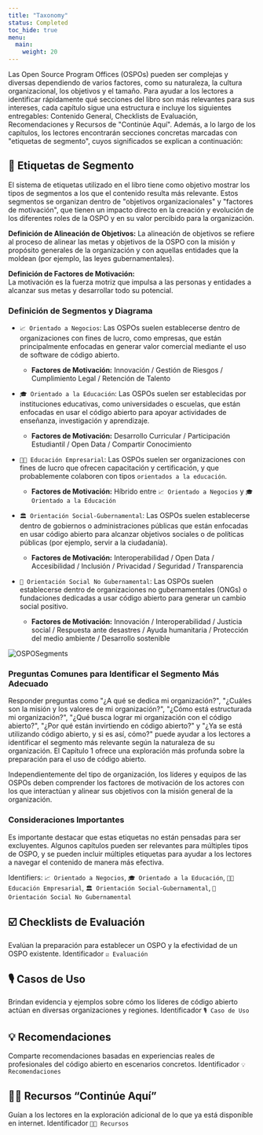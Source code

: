 ```yaml
---
title: "Taxonomy"
status: Completed
toc_hide: true
menu:
  main:
    weight: 20
---
```


Las Open Source Program Offices (OSPOs) pueden ser complejas y diversas dependiendo de varios factores, como su naturaleza, la cultura organizacional, los objetivos y el tamaño. Para ayudar a los lectores a identificar rápidamente qué secciones del libro son más relevantes para sus intereses, cada capítulo sigue una estructura e incluye los siguientes entregables: Contenido General, Checklists de Evaluación, Recomendaciones y Recursos de "Continúe Aquí". Además, a lo largo de los capítulos, los lectores encontrarán secciones concretas marcadas con "etiquetas de segmento", cuyos significados se explican a continuación:

## 🔖 Etiquetas de Segmento

El sistema de etiquetas utilizado en el libro tiene como objetivo mostrar los tipos de segmentos a los que el contenido resulta más relevante. Estos segmentos se organizan dentro de "objetivos organizacionales" y "factores de motivación", que tienen un impacto directo en la creación y evolución de los diferentes roles de la OSPO y en su valor percibido para la organización.

**Definición de Alineación de Objetivos:**
La alineación de objetivos se refiere al proceso de alinear las metas y objetivos de la OSPO con la misión y propósito generales de la organización y con aquellas entidades que la moldean (por ejemplo, las leyes gubernamentales).

**Definición de Factores de Motivación:**  
La motivación es la fuerza motriz que impulsa a las personas y entidades a alcanzar sus metas y desarrollar todo su potencial.

### Definición de Segmentos y Diagrama

* `📈 Orientado a Negocios`: Las OSPOs suelen establecerse dentro de organizaciones con fines de lucro, como empresas, que están principalmente enfocadas en generar valor comercial mediante el uso de software de código abierto.

  * **Factores de Motivación:** Innovación / Gestión de Riesgos / Cumplimiento Legal / Retención de Talento


* `🎓 Orientado a la Educación`: Las OSPOs suelen ser establecidas por instituciones educativas, como universidades o escuelas, que están enfocadas en usar el código abierto para apoyar actividades de enseñanza, investigación y aprendizaje.

  * **Factores de Motivación:** Desarrollo Curricular / Participación Estudiantil / Open Data / Compartir Conocimiento


* `👩‍🏫 Educación Empresarial`: Las OSPOs suelen ser organizaciones con fines de lucro que ofrecen capacitación y certificación, y que probablemente colaboren con tipos `orientados a la educación`.

  * **Factores de Motivación:** Híbrido entre `📈 Orientado a Negocios` y `🎓 Orientado a la Educación`

* `🏛 Orientación Social-Gubernamental`: Las OSPOs suelen establecerse dentro de gobiernos o administraciones públicas que están enfocadas en usar código abierto para alcanzar objetivos sociales o de políticas públicas (por ejemplo, servir a la ciudadanía).

  * **Factores de Motivación:** Interoperabilidad / Open Data / Accesibilidad / Inclusión / Privacidad / Seguridad / Transparencia

* `🌳 Orientación Social No Gubernamental`: Las OSPOs suelen establecerse dentro de organizaciones no gubernamentales (ONGs) o fundaciones dedicadas a usar código abierto para generar un cambio social positivo.

  * **Factores de Motivación:** Innovación / Interoperabilidad / Justicia social / Respuesta ante desastres / Ayuda humanitaria / Protección del medio ambiente / Desarrollo sostenible


![OSPOSegments](https://github.com/todogroup/ospology/assets/43671777/c589df58-dcba-4237-b95a-e8dd5228be81)

### Preguntas Comunes para Identificar el Segmento Más Adecuado

Responder preguntas como "¿A qué se dedica mi organización?", "¿Cuáles son la misión y los valores de mi organización?", "¿Cómo está estructurada mi organización?", "¿Qué busca lograr mi organización con el código abierto?", "¿Por qué están invirtiendo en código abierto?" y "¿Ya se está utilizando código abierto, y si es así, cómo?" puede ayudar a los lectores a identificar el segmento más relevante según la naturaleza de su organización. El Capítulo 1 ofrece una exploración más profunda sobre la preparación para el uso de código abierto.

Independientemente del tipo de organización, los líderes y equipos de las OSPOs deben comprender los factores de motivación de los actores con los que interactúan y alinear sus objetivos con la misión general de la organización.

### Consideraciones Importantes

Es importante destacar que estas etiquetas no están pensadas para ser excluyentes. Algunos capítulos pueden ser relevantes para múltiples tipos de OSPO, y se pueden incluir múltiples etiquetas para ayudar a los lectores a navegar el contenido de manera más efectiva.


Identifiers:
`📈 Orientado a Negocios`,
`🎓 Orientado a la Educación`,
`👩‍🏫 Educación Empresarial`,
`🏛 Orientación Social-Gubernamental`,
`🌳 Orientación Social No Gubernamental`

## ☑️ Checklists de Evaluación

Evalúan la preparación para establecer un OSPO y la efectividad de un OSPO existente.  Identificador `☑️ Evaluación`

## 🎙 Casos de Uso

Brindan evidencia y ejemplos sobre cómo los líderes de código abierto actúan en diversas organizaciones y regiones. Identificador `🎙 Caso de Uso`

## 💡 Recomendaciones

Comparte recomendaciones basadas en experiencias reales de profesionales del código abierto en escenarios concretos. Identificador `💡 Recomendaciones`

## 🧑‍🏫 Recursos “Continúe Aquí”

Guían a los lectores en la exploración adicional de lo que ya está disponible en internet. Identificador `🧑‍🏫 Recursos`

